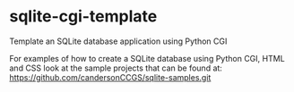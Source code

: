 # sqlite-cgi-template
Template an SQLite database application using Python CGI

For examples of how to create a SQLite database using Python CGI, HTML and CSS look at the sample projects that can be found at:
    https://github.com/candersonCCGS/sqlite-samples.git
